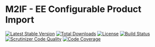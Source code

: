 # M2IF - EE Configurable Product Import

[![Latest Stable Version](https://img.shields.io/packagist/v/techdivision/import-product-variant-ee.svg?style=flat-square)](https://packagist.org/packages/techdivision/import-product-variant-ee) 
 [![Total Downloads](https://img.shields.io/packagist/dt/techdivision/import-product-variant-ee.svg?style=flat-square)](https://packagist.org/packages/techdivision/import-product-variant-ee)
 [![License](https://img.shields.io/packagist/l/techdivision/import-product-variant-ee.svg?style=flat-square)](https://packagist.org/packages/techdivision/import-product-variant-ee)
 [![Build Status](https://img.shields.io/travis/techdivision/import-product-variant-ee/master.svg?style=flat-square)](http://travis-ci.org/techdivision/import-product-variant-ee)
 [![Scrutinizer Code Quality](https://img.shields.io/scrutinizer/g/techdivision/import-product-variant-ee/master.svg?style=flat-square)](https://scrutinizer-ci.com/g/techdivision/import-product-variant-ee/?branch=master) [![Code Coverage](https://img.shields.io/scrutinizer/coverage/g/techdivision/import-product-variant-ee/master.svg?style=flat-square)](https://scrutinizer-ci.com/g/techdivision/import-product-variant-ee/?branch=master)

 